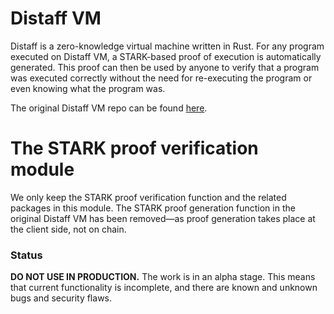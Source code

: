 # Distaff VM
Distaff is a zero-knowledge virtual machine written in Rust. For any program executed on Distaff VM, a STARK-based proof of execution is automatically generated. This proof can then be used by anyone to verify that a program was executed correctly without the need for re-executing the program or even knowing what the program was.

The original Distaff VM repo can be found [here](https://github.com/GuildOfWeavers/distaff). 

# The STARK proof verification module
We only keep the STARK proof verification function and the related packages in this module. The STARK proof generation function in the original Distaff VM has been removed—as proof generation takes place at the client side, not on chain.

### Status
**DO NOT USE IN PRODUCTION.** The work is in an alpha stage. This means that current functionality is incomplete, and there are known and unknown bugs and security flaws.
